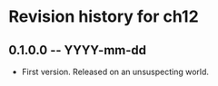 # Revision history for ch12

## 0.1.0.0 -- YYYY-mm-dd

* First version. Released on an unsuspecting world.
